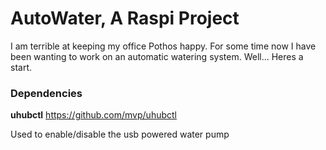
# AutoWater, A Raspi Project

I am terrible at keeping my office Pothos happy. 
For some time now I have been wanting to work on an automatic watering system.
Well... Heres a start. 

### Dependencies 
**uhubctl** 
https://github.com/mvp/uhubctl

Used to enable/disable the usb powered water pump
